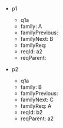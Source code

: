 - p1
  - q1a
  - family: A
  - familyPrevious: 
  - familyNext: B
  - familyReq: 
  - reqId: a2
  - reqParent:


- p2
  - q1a
  - family: B
  - familyPrevious: 
  - familyNext: C
  - familyReq: A
  - reqId: b2
  - reqParent: a2